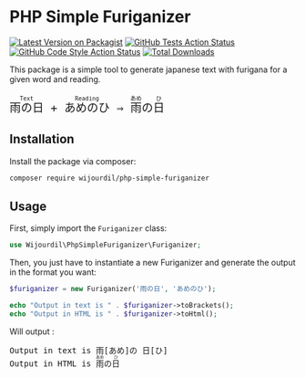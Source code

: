 # PHP Simple Furiganizer

[![Latest Version on Packagist](https://img.shields.io/packagist/v/wijourdil/php-simple-furiganizer.svg)](https://packagist.org/packages/wijourdil/php-simple-furiganizer)
[![GitHub Tests Action Status](https://img.shields.io/github/actions/workflow/status/wijourdil/php-simple-furiganizer/run-tests.yml?branch=main&label=tests)](https://github.com/wijourdil/php-simple-furiganizer/actions?query=workflow%3Arun-tests+branch%3Amain)
[![GitHub Code Style Action Status](https://img.shields.io/github/actions/workflow/status/wijourdil/php-simple-furiganizer/fix-php-code-style-issues.yml?label=code%20style&branch=main)](https://github.com/wijourdil/php-simple-furiganizer/actions?query=workflow%3A"Fix+PHP+code+style+issues"+branch%3Amain)
[![Total Downloads](https://img.shields.io/packagist/dt/wijourdil/php-simple-furiganizer.svg)](https://packagist.org/packages/wijourdil/php-simple-furiganizer)

This package is a simple tool to generate japanese text with furigana for a given word and reading.

<pre style="font-size: 20px">
<ruby>雨の日<rt>Text</rt></ruby> + <ruby>あめのひ<rt>Reading</rt></ruby> &rArr; <ruby>雨<rp>(</rp><rt>あめ</rt><rp>)</rp>の</ruby><ruby>日<rp>(</rp><rt>ひ</rt><rp>)</rp></ruby>
</pre>

## Installation

Install the package via composer:

```bash
composer require wijourdil/php-simple-furiganizer
```

## Usage

First, simply import the `Furiganizer` class:

```php
use Wijourdil\PhpSimpleFuriganizer\Furiganizer;
```

Then, you just have to instantiate a new Furiganizer and generate the output in the format you want:

```php
$furiganizer = new Furiganizer('雨の日', 'あめのひ');

echo "Output in text is " . $furiganizer->toBrackets();
echo "Output in HTML is " . $furiganizer->toHtml();
```

Will output :

<pre>
Output in text is 雨[あめ]の 日[ひ]
Output in HTML is <ruby>雨<rp>(</rp><rt>あめ</rt><rp>)</rp>の</ruby><ruby>日<rp>(</rp><rt>ひ</rt><rp>)</rp></ruby>
</pre>
